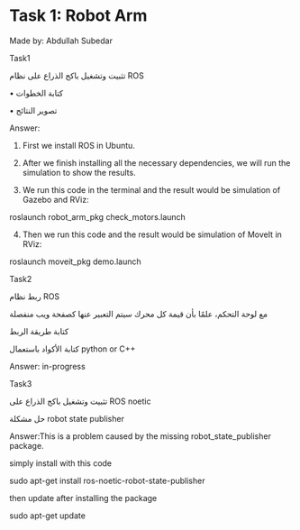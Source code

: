 # Task 1: Robot Arm 

Made by: Abdullah Subedar

Task1

تثبيت وتشغيل باكج الذراع على نظام ROS


•	كتابة الخطوات

•	تصوير النتائج

Answer:

1.	First we install ROS in Ubuntu.

2.	After we finish installing all the necessary dependencies, we will run the simulation to show the results.

3.	We run this code in the terminal and the result would be simulation of Gazebo and RViz:

roslaunch robot_arm_pkg check_motors.launch


4.	Then we run this code and the result would be simulation of MoveIt in RViz:

roslaunch moveit_pkg demo.launch



Task2

ربط نظام ROS

مع لوحة التحكم، علمًا بأن قيمة كل محرك سيتم التعبير عنها كصفحة ويب منفصلة


كتابة طريقة الربط

كتابة الأكواد باستعمال
python or C++ 

Answer: in-progress



Task3

تثبيت وتشغيل باكج الذراع على 
ROS noetic

حل مشكلة 
robot state publisher

Answer:This is a problem caused by the missing robot_state_publisher package.

simply install with this code

sudo apt-get install ros-noetic-robot-state-publisher


then update after installing the package

sudo apt-get update
